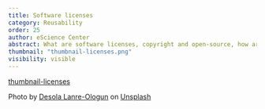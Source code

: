 ```yaml
---
title: Software licenses
category: Reusability
order: 25
author: eScience Center
abstract: What are software licenses, copyright and open-source, how are they related and why is it important to think about?
thumbnail: "thumbnail-licenses.png"
visibility: visible
---
```


[thumbnail-licenses](https://unsplash.com/photos/laptop-compute-displaying-command-prompt-vII7qKAk-9A?utm_content=creditShareLink&utm_medium=referral&utm_source=unsplash)

Photo by <a href="https://unsplash.com/@disruptxn?utm_content=creditCopyText&utm_medium=referral&utm_source=unsplash">Desola Lanre-Ologun</a> on <a href="https://unsplash.com/photos/laptop-compute-displaying-command-prompt-vII7qKAk-9A?utm_content=creditCopyText&utm_medium=referral&utm_source=unsplash">Unsplash</a>

